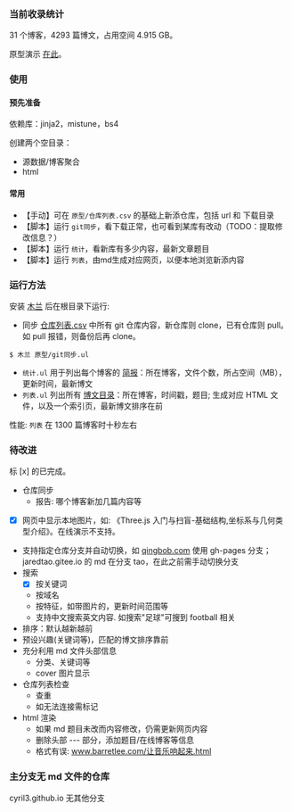 ### 当前收录统计

31 个博客，4293 篇博文，占用空间 4.915 GB。

原型演示 [在此](http://nobodxbodon.github.io/)。

### 使用

#### 预先准备

依赖库：jinja2，mistune，bs4

创建两个空目录：
- 源数据/博客聚合
- html

#### 常用

- 【手动】可在 `原型/仓库列表.csv` 的基础上新添仓库，包括 url 和 下载目录
- 【脚本】运行 `git同步`，看下载正常，也可看到某库有改动（TODO：提取修改信息？）
- 【脚本】运行 `统计`，看新库有多少内容，最新文章题目
- 【脚本】运行 `列表`，由md生成对应网页，以便本地浏览新添内容

### 运行方法

安装 [木兰](https://pypi.org/project/ulang/) 后在根目录下运行:

- 同步 [仓库列表.csv](仓库列表.csv) 中所有 git 仓库内容，新仓库则 clone，已有仓库则 pull。如 pull 报错，则备份后再 clone。
```
$ 木兰 原型/git同步.ul
```

- `统计.ul` 用于列出每个博客的 [简报](统计数据.csv)：所在博客，文件个数，所占空间（MB），更新时间，最新博文
- `列表.ul` 列出所有 [博文目录](博文目录.csv)：所在博客，时间戳，题目; 生成对应 HTML 文件，以及一个索引页，最新博文排序在前

性能: `列表` 在 1300 篇博客时十秒左右

### 待改进

标 [x] 的已完成。

- 仓库同步
  - 报告: 哪个博客新加几篇内容等
- [x] 网页中显示本地图片，如: 《Three.js 入门与扫盲-基础结构,坐标系与几何类型介绍》。在线演示不支持。
- 支持指定仓库分支并自动切换，如 [qingbob.com](https://github.com/hh54188/jekyll-blog) 使用 gh-pages 分支；jaredtao.gitee.io 的 md 在分支 tao，在此之前需手动切换分支
- 搜索
  - [x] 按关键词
  - 按域名
  - 按特征，如带图片的，更新时间范围等
  - 支持中文搜索英文内容. 如搜索"足球"可搜到 football 相关
- 排序：默认越新越前
- 预设兴趣(关键词等)，匹配的博文排序靠前
- 充分利用 md 文件头部信息
  - 分类、关键词等
  - cover 图片显示
- 仓库列表检查
  - 查重
  - 如无法连接需标记
- html 渲染
  - 如果 md 题目未改而内容修改，仍需更新网页内容
  - 删除头部 --- 部分，添加题目/在线博客等信息
  - 格式有误: www.barretlee.com/让音乐响起来.html

### 主分支无 md 文件的仓库

cyril3.github.io 无其他分支
